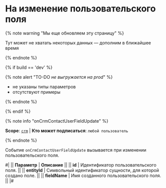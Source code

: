 # На изменение пользовательского поля

{% note warning "Мы еще обновляем эту страницу" %}

Тут может не хватать некоторых данных — дополним в ближайшее время

{% endnote %}

{% if build == 'dev' %}

{% note alert "TO-DO _не выгружается на prod_" %}

- не указаны типы параметров
- отсутствуют примеры

{% endnote %}

{% endif %}

{% note info "onCrmContactUserFieldUpdate" %}

**Scope**: [`crm`](../../../scopes/permissions.md) | **Кто может подписаться**: `любой пользователь`

{% endnote %}

Событие `onCrmContactUserFieldUpdate` вызывается при изменении пользовательского поля.

#|
|| **Параметр** | **Описание** ||
|| **id** | Идентификатор пользовательского поля. ||
|| **entityId** | Символьный идентификатор сущности, для которой создано поле. ||
|| **fieldName** | Имя созданного пользовательского поля. ||
|#